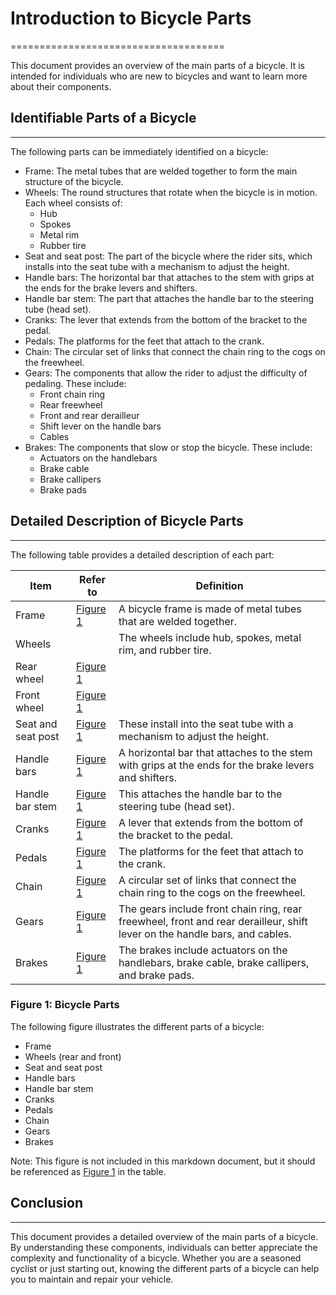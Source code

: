 # Introduction to Bicycle Parts
=====================================

This document provides an overview of the main parts of a bicycle. It is intended for individuals who are new to bicycles and want to learn more about their components.

## Identifiable Parts of a Bicycle
------------------------------------

The following parts can be immediately identified on a bicycle:

* Frame: The metal tubes that are welded together to form the main structure of the bicycle.
* Wheels: The round structures that rotate when the bicycle is in motion. Each wheel consists of:
	+ Hub
	+ Spokes
	+ Metal rim
	+ Rubber tire
* Seat and seat post: The part of the bicycle where the rider sits, which installs into the seat tube with a mechanism to adjust the height.
* Handle bars: The horizontal bar that attaches to the stem with grips at the ends for the brake levers and shifters.
* Handle bar stem: The part that attaches the handle bar to the steering tube (head set).
* Cranks: The lever that extends from the bottom of the bracket to the pedal.
* Pedals: The platforms for the feet that attach to the crank.
* Chain: The circular set of links that connect the chain ring to the cogs on the freewheel.
* Gears: The components that allow the rider to adjust the difficulty of pedaling. These include:
	+ Front chain ring
	+ Rear freewheel
	+ Front and rear derailleur
	+ Shift lever on the handle bars
	+ Cables
* Brakes: The components that slow or stop the bicycle. These include:
	+ Actuators on the handlebars
	+ Brake cable
	+ Brake callipers
	+ Brake pads

## Detailed Description of Bicycle Parts
---------------------------------------------

The following table provides a detailed description of each part:

| Item | Refer to | Definition |
| --- | --- | --- |
| Frame | [Figure 1](#figure-1) | A bicycle frame is made of metal tubes that are welded together. |
| Wheels |  | The wheels include hub, spokes, metal rim, and rubber tire. |
| Rear wheel | [Figure 1](#figure-1) |  |
| Front wheel | [Figure 1](#figure-1) |  |
| Seat and seat post | [Figure 1](#figure-1) | These install into the seat tube with a mechanism to adjust the height. |
| Handle bars | [Figure 1](#figure-1) | A horizontal bar that attaches to the stem with grips at the ends for the brake levers and shifters. |
| Handle bar stem | [Figure 1](#figure-1) | This attaches the handle bar to the steering tube (head set). |
| Cranks | [Figure 1](#figure-1) | A lever that extends from the bottom of the bracket to the pedal. |
| Pedals | [Figure 1](#figure-1) | The platforms for the feet that attach to the crank. |
| Chain | [Figure 1](#figure-1) | A circular set of links that connect the chain ring to the cogs on the freewheel. |
| Gears | [Figure 1](#figure-1) | The gears include front chain ring, rear freewheel, front and rear derailleur, shift lever on the handle bars, and cables. |
| Brakes | [Figure 1](#figure-1) | The brakes include actuators on the handlebars, brake cable, brake callipers, and brake pads. |

### Figure 1: Bicycle Parts

The following figure illustrates the different parts of a bicycle:

* Frame
* Wheels (rear and front)
* Seat and seat post
* Handle bars
* Handle bar stem
* Cranks
* Pedals
* Chain
* Gears
* Brakes

Note: This figure is not included in this markdown document, but it should be referenced as [Figure 1](#figure-1) in the table.

## Conclusion
----------

This document provides a detailed overview of the main parts of a bicycle. By understanding these components, individuals can better appreciate the complexity and functionality of a bicycle. Whether you are a seasoned cyclist or just starting out, knowing the different parts of a bicycle can help you to maintain and repair your vehicle.